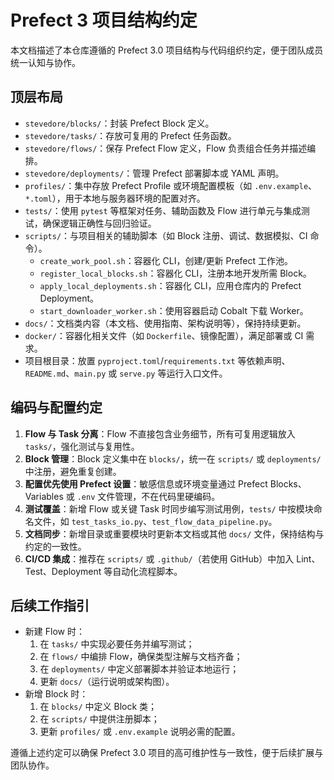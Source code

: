 # Prefect 3 项目结构约定

本文档描述了本仓库遵循的 Prefect 3.0 项目结构与代码组织约定，便于团队成员统一认知与协作。

## 顶层布局

- `stevedore/blocks/`：封装 Prefect Block 定义。
- `stevedore/tasks/`：存放可复用的 Prefect 任务函数。
- `stevedore/flows/`：保存 Prefect Flow 定义，Flow 负责组合任务并描述编排。
- `stevedore/deployments/`：管理 Prefect 部署脚本或 YAML 声明。
- `profiles/`：集中存放 Prefect Profile 或环境配置模板（如 `.env.example`、`*.toml`），用于本地与服务器环境的配置对齐。
- `tests/`：使用 `pytest` 等框架对任务、辅助函数及 Flow 进行单元与集成测试，确保逻辑正确性与回归验证。
- `scripts/`：与项目相关的辅助脚本（如 Block 注册、调试、数据模拟、CI 命令）。
  - `create_work_pool.sh`：容器化 CLI，创建/更新 Prefect 工作池。
  - `register_local_blocks.sh`：容器化 CLI，注册本地开发所需 Block。
  - `apply_local_deployments.sh`：容器化 CLI，应用仓库内的 Prefect Deployment。
  - `start_downloader_worker.sh`：使用容器启动 Cobalt 下载 Worker。
- `docs/`：文档类内容（本文档、使用指南、架构说明等），保持持续更新。
- `docker/`：容器化相关文件（如 `Dockerfile`、镜像配置），满足部署或 CI 需求。
- 项目根目录：放置 `pyproject.toml`/`requirements.txt` 等依赖声明、`README.md`、`main.py` 或 `serve.py` 等运行入口文件。

## 编码与配置约定

1. **Flow 与 Task 分离**：Flow 不直接包含业务细节，所有可复用逻辑放入 `tasks/`，强化测试与复用性。
2. **Block 管理**：Block 定义集中在 `blocks/`，统一在 `scripts/` 或 `deployments/` 中注册，避免重复创建。
3. **配置优先使用 Prefect 设置**：敏感信息或环境变量通过 Prefect Blocks、Variables 或 `.env` 文件管理，不在代码里硬编码。
4. **测试覆盖**：新增 Flow 或关键 Task 时同步编写测试用例，`tests/` 中按模块命名文件，如 `test_tasks_io.py`、`test_flow_data_pipeline.py`。
5. **文档同步**：新增目录或重要模块时更新本文档或其他 `docs/` 文件，保持结构与约定的一致性。
6. **CI/CD 集成**：推荐在 `scripts/` 或 `.github/`（若使用 GitHub）中加入 Lint、Test、Deployment 等自动化流程脚本。

## 后续工作指引

- 新建 Flow 时：
  1. 在 `tasks/` 中实现必要任务并编写测试；
  2. 在 `flows/` 中编排 Flow，确保类型注解与文档齐备；
  3. 在 `deployments/` 中定义部署脚本并验证本地运行；
  4. 更新 `docs/`（运行说明或架构图）。
- 新增 Block 时：
  1. 在 `blocks/` 中定义 Block 类；
  2. 在 `scripts/` 中提供注册脚本；
  3. 更新 `profiles/` 或 `.env.example` 说明必需的配置。

遵循上述约定可以确保 Prefect 3.0 项目的高可维护性与一致性，便于后续扩展与团队协作。

